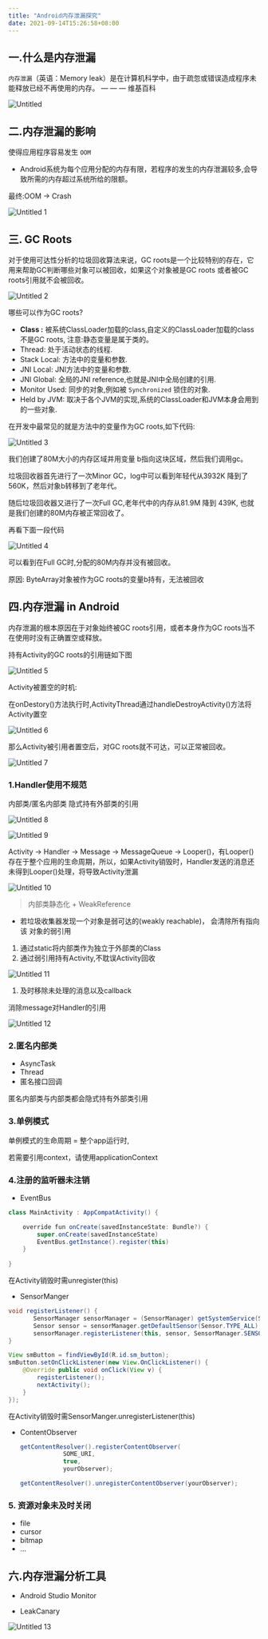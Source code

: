 ```yaml
---
title: "Android内存泄漏探究"
date: 2021-09-14T15:26:58+08:00
---  
```



## 一.什么是内存泄漏

`内存泄漏`（英语：Memory leak）是在计算机科学中，由于疏忽或错误造成程序未能释放已经不再使用的内存。                                                                                                                 — — — 维基百科

![Untitled](https://tva1.sinaimg.cn/large/008i3skNly1gugdlcd1bij60i20b4wet02.jpg)

## 二.内存泄漏的影响

使得应用程序容易发生 `OOM`

- Android系统为每个应用分配的内存有限，若程序的发生的内存泄漏较多,会导致所需的内存超过系统所给的限额。

最终:OOM → Crash

![Untitled 1](https://tva1.sinaimg.cn/large/008i3skNly1guge4uumelj609l0gy0sy02.jpg)

## 三. GC Roots

对于使用可达性分析的垃圾回收算法来说，GC roots是一个比较特别的存在，它用来帮助GC判断哪些对象可以被回收，如果这个对象被是GC roots 或者被GC roots引用就不会被回收。

![Untitled 2](https://tva1.sinaimg.cn/large/008i3skNly1guge6kkyjoj61060j440402.jpg)

哪些可以作为GC roots?

- **Class :** 被系统ClassLoader加载的class,自定义的ClassLoader加载的class不是GC roots, 注意:静态变量是属于类的。
- Thread: 处于活动状态的线程.
- Stack Local: 方法中的变量和参数.
- JNI Local: JNI方法中的变量和参数.
- JNI Global: 全局的JNI reference,也就是JNI中全局创建的引用.
- Monitor Used: 同步的对象,例如被 `Synchronized`  锁住的对象.
- Held by JVM: 取决于各个JVM的实现,系统的ClassLoader和JVM本身会用到的一些对象.

在开发中最常见的就是方法中的变量作为GC roots,如下代码:

![Untitled 3](https://tva1.sinaimg.cn/large/008i3skNly1guge6uh97bj60w809smyg02.jpg)

我们创建了80M大小的内存区域并用变量 b指向这块区域，然后我们调用gc。

垃圾回收器首先进行了一次Minor GC，log中可以看到年轻代从3932K 降到了 560K，然后对象b转移到了老年代。

随后垃圾回收器又进行了一次Full GC,老年代中的内存从81.9M 降到 439K, 也就是我们创建的80M内存被正常回收了。

再看下面一段代码

![Untitled 4](https://tva1.sinaimg.cn/large/008i3skNly1guge71bss1j60wf0c1q4h02.jpg)

可以看到在Full GC时,分配的80M内存并没有被回收。

原因: ByteArray对象被作为GC roots的变量b持有，无法被回收

## 四.内存泄漏 in Android

内存泄漏的根本原因在于对象始终被GC roots引用，或者本身作为GC roots当不在使用时没有正确置空或释放。

持有Activity的GC roots的引用链如下图

![Untitled 5](https://tva1.sinaimg.cn/large/008i3skNly1guge78dbhfj619c0tcn1m02.jpg)

Activity被置空的时机:

在onDestory()方法执行时,ActivityThread通过handleDestroyActivity()方法将 Activity置空

![Untitled 6](https://tva1.sinaimg.cn/large/008i3skNly1guge7dn67dj60u01bidkd02.jpg)

那么Activity被引用者置空后，对GC roots就不可达，可以正常被回收。

![Untitled 7](https://tva1.sinaimg.cn/large/008i3skNly1guge7m3gj5j60n20erta102.jpg)

### 1.Handler使用不规范

内部类/匿名内部类 隐式持有外部类的引用

![Untitled 8](https://tva1.sinaimg.cn/large/008i3skNly1guge7r5l6rj60x90u041d02.jpg)

![Untitled 9](https://tva1.sinaimg.cn/large/008i3skNly1guge7yp9lxj60z80u00vs02.jpg)


Activity → Handler → Message → MessageQueue → Looper()，有Looper()存在于整个应用的生命周期，所以，如果Activity销毁时，Handler发送的消息还未得到Looper()处理，将导致Activity泄漏

![Untitled 10](https://tva1.sinaimg.cn/large/008i3skNly1guge82vvqdj60lv0eiwfe02.jpg)


> 内部类静态化 + WeakReference

- 若垃圾收集器发现一个对象是弱可达的(weakly reachable)， 会清除所有指向该
对象的弱引用
1. 通过static将内部类作为独立于外部类的Class
2. 通过弱引用持有Activity,不耽误Activity回收

![Untitled 11](https://tva1.sinaimg.cn/large/008i3skNly1guge881auwj60wh0u077m02.jpg)

1. 及时移除未处理的消息以及callback

消除message对Handler的引用

![Untitled 12](https://tva1.sinaimg.cn/large/008i3skNly1guge8cahvqj616z0u0q6802.jpg)

### 2.匿名内部类

- AsyncTask
- Thread
- 匿名接口回调

匿名内部类与内部类都会隐式持有外部类引用

### 3.单例模式

单例模式的生命周期 = 整个app运行时,

若需要引用context，请使用applicationContext

### 4.注册的监听器未注销

- EventBus

```java
class MainActivity : AppCompatActivity() {

    override fun onCreate(savedInstanceState: Bundle?) {
        super.onCreate(savedInstanceState)
        EventBus.getInstance().register(this)
    }
    
}
```

在Activity销毁时需unregister(this)

- SensorManger

```java
void registerListener() {
       SensorManager sensorManager = (SensorManager) getSystemService(SENSOR_SERVICE);
       Sensor sensor = sensorManager.getDefaultSensor(Sensor.TYPE_ALL);
       sensorManager.registerListener(this, sensor, SensorManager.SENSOR_DELAY_FASTEST);
}

View smButton = findViewById(R.id.sm_button);
smButton.setOnClickListener(new View.OnClickListener() {
    @Override public void onClick(View v) {
        registerListener();
        nextActivity();
    }
});
```

在Activity销毁时需SensorManger.unregisterListener(this)


- ContentObserver

    ```java
    getContentResolver().registerContentObserver(
                SOME_URI, 
                true, 
                yourObserver);
    
    getContentResolver().unregisterContentObserver(yourObserver);
    ```

### 5. 资源对象未及时关闭

- file
- cursor
- bitmap
- ...

## 六.内存泄漏分析工具



- Android Studio Monitor

- LeakCanary

![Untitled 13](https://tva1.sinaimg.cn/large/008i3skNly1guge8huplvj60vj0u0q6f02.jpg)


